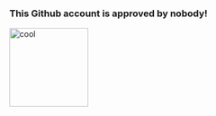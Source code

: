 ### This Github account is approved by nobody!

<img width="140" alt="cool" src="https://user-images.githubusercontent.com/100327704/179874287-7f46d86c-f7c0-4d30-bac0-669e7e286761.png">
